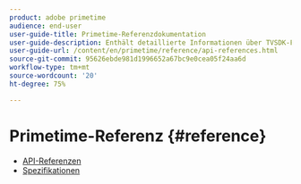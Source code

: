 ```yaml
---
product: adobe primetime
audience: end-user
user-guide-title: Primetime-Referenzdokumentation
user-guide-description: Enthält detaillierte Informationen über TVSDK-Funktionen, Datenstrukturen und andere Programmkonstrukte.
user-guide-url: /content/en/primetime/reference/api-references.html
source-git-commit: 95626ebde981d1996652a67bc9e0cea05f24aa6d
workflow-type: tm+mt
source-wordcount: '20'
ht-degree: 75%

---
```



# Primetime-Referenz {#reference}

+ [API-Referenzen](api-references.md)
+ [Spezifikationen](specifications.md)